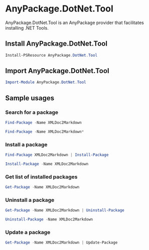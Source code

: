 # AnyPackage.DotNet.Tool

AnyPackage.DotNet.Tool is an AnyPackage provider that facilitates installing .NET Tools.

## Install AnyPackage.DotNet.Tool

```PowerShell
Install-PSResource AnyPackage.DotNet.Tool
```

## Import AnyPackage.DotNet.Tool

```PowerShell
Import-Module AnyPackage.DotNet.Tool
```

## Sample usages

### Search for a package

```PowerShell
Find-Package -Name XMLDoc2Markdown

Find-Package -Name XMLDoc2Markdown*
```

### Install a package

```PowerShell
Find-Package XMLDoc2Markdown | Install-Package

Install-Package -Name XMLDoc2Markdown
```

### Get list of installed packages

```PowerShell
Get-Package -Name XMLDoc2Markdown
```

### Uninstall a package

```PowerShell
Get-Package -Name XMLDoc2Markdown | Uninstall-Package

Uninstall-Package -Name XMLDoc2Markdown
```

### Update a package

```PowerShell
Get-Package -Name XMLDoc2Markdown | Update-Package
```
